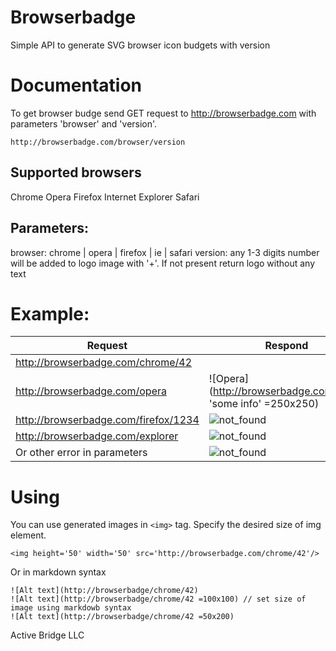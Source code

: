 Browserbadge
=

Simple API to generate SVG browser icon budgets with version

Documentation
=
To get browser budge send GET request to http://browserbadge.com with parameters 'browser' and 'version'.

`http://browserbadge.com/browser/version`

Supported browsers
-

Chrome	Opera	Firefox	Internet Explorer	Safari

Parameters:
-
browser: chrome | opera | firefox | ie | safari
version: any 1-3 digits number will be added to logo image with '+'. If not present return logo without any text

Example:
=
Request  | Respond
-------- | --------
http://browserbadge.com/chrome/42 | 
http://browserbadge.com/opera | ![Opera](http://browserbadge.com/opera 'some info' =250x250)
http://browserbadge.com/firefox/1234 | ![not_found](http://browserbadge.com/not_found)
http://browserbadge.com/explorer | ![not_found](http://browserbadge.com/not_found)
Or other error in parameters | ![not_found](http://browserbadge.com/not_found)

Using
=
You can use generated images in `<img>` tag. Specify the desired size of img element.
```
<img height='50' width='50' src='http://browserbadge.com/chrome/42'/>
```
Or in markdown syntax
```
![Alt text](http://browserbadge/chrome/42)
![Alt text](http://browserbadge/chrome/42 =100x100) // set size of image using markdowb syntax
![Alt text](http://browserbadge/chrome/42 =50x200)
```

Active Bridge LLC

